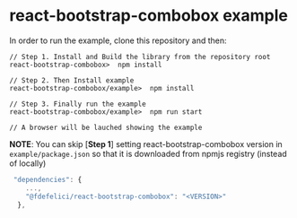 # react-bootstrap-combobox example

In order to run the example, clone this repository and then:

```
// Step 1. Install and Build the library from the repository root
react-bootstrap-combobox>  npm install

// Step 2. Then Install example
react-bootstrap-combobox/example>  npm install

// Step 3. Finally run the example
react-bootstrap-combobox/example>  npm run start

// A browser will be lauched showing the example

```

**NOTE**: You can skip [**Step 1**] setting react-bootstrap-combobox version in ```example/package.json``` so that it is downloaded from npmjs registry (instead of locally)

```javascript
 "dependencies": {
    ...,
    "@fdefelici/react-bootstrap-combobox": "<VERSION>"
  },
```
